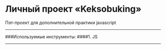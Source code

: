 # Личный проект «Keksobuking»
Пэт-проект для дополнительной практики javascript

---

###Используемые инструменты:
####1. JS

---
